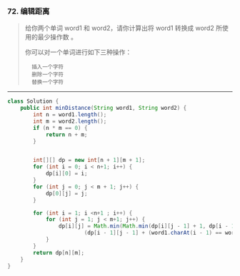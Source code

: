 ### 72. 编辑距离

>给你两个单词 word1 和 word2，请你计算出将 word1 转换成 word2 所使用的最少操作数 。
>
>你可以对一个单词进行如下三种操作：
>
>       插入一个字符
>       删除一个字符
>       替换一个字符
***
```java
class Solution {
    public int minDistance(String word1, String word2) {
        int n = word1.length();
        int m = word2.length();
        if (n * m == 0) {
            return n + m;
        }


        int[][] dp = new int[n + 1][m + 1];
        for (int i = 0; i < n+1; i++) {
            dp[i][0] = i;
        }
        for (int j = 0; j < m + 1; j++) {
            dp[0][j] = j;
        }

        for (int i = 1; i <n+1 ; i++) {
            for (int j = 1; j < m+1; j++) {
                dp[i][j] = Math.min(Math.min(dp[i][j - 1] + 1, dp[i - 1][j] + 1),
                        (dp[i - 1][j - 1] + (word1.charAt(i - 1) == word2.charAt(j - 1) ? 0 : 1)));
            }
        }
        return dp[n][m];
    }
}
```
